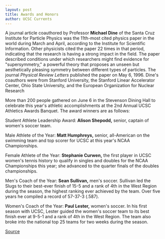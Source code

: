 ```yaml
---
layout: post
title: Awards and Honors
author: UCSC Currents
---
```


A journal article coauthored by Professor **Michael Dine** of the Santa Cruz Institute for Particle Physics was the 11th-most cited physics paper in the world during March and April, according to the Institute for Scientific Information. Other physicists cited the paper 22 times in that period, indicating that the research is having a strong impact in the field. The paper described conditions under which researchers might find evidence for "supersymmetry," a powerful theory that proposes an unseen but aesthetically pleasing symmetry between different types of particles. The journal _Physical Review Letters_ published the paper on May 6, 1996\. Dine's coauthors were from Stanford University, the Stanford Linear Accelerator Center, Ohio State University, and the European Organization for Nuclear Research

More than 200 people gathered on June 6 in the Stevenson Dining Hall to celebrate this year's athletic accomplishments at the 2nd Annual UCSC Athletics Awards Banquet. The award winners are as follows:

Student Athlete Leadership Award: **Alison Shepodd,** senior, captain of women's soccer team.

Male Athlete of the Year: **Matt Humphreys,** senior, all-American on the swimming team and top scorer for UCSC at this year's NCAA Championships.

Female Athlete of the Year: **Stephanie Curwen,** the first player in UCSC women's tennis history to qualify in singles and doubles for the NCAA Championships this year; she advanced to the quarter finals of the doubles championships.

Men's Coach of the Year: **Sean Sullivan,** men's soccer. Sullivan led the Slugs to their best-ever finish of 15-5 and a rank of 4th in the West Region during the season, the highest ranking ever achieved by the team. Over five years he compiled a record of 57-37-3 (.587).

Women's Coach of the Year: **Paul Lester,** women's soccer. In his first season with UCSC, Lester guided the women's soccer team to its best finish ever at 9-5-1 and a rank of 4th in the West Region. The team also broke into the national top 25 teams for two weeks during the season.

[Source](http://www1.ucsc.edu/oncampus/currents/97-06-23/awards.htm "Permalink to Awards and Honors: 06-23-97")
